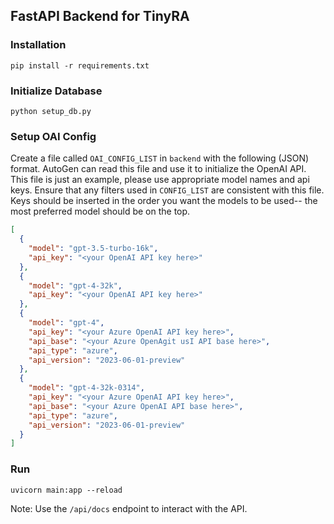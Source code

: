 ## FastAPI Backend for TinyRA

### Installation

`pip install -r requirements.txt`

### Initialize Database

`python setup_db.py`

### Setup OAI Config

Create a file called `OAI_CONFIG_LIST` in `backend` with the following (JSON) format.
AutoGen can read this file and use it to initialize the OpenAI API.
This file is just an example, please use appropriate model names and api keys.
Ensure that any filters used in `CONFIG_LIST` are consistent with this file.
Keys should be inserted in the order you want the models to be used-- the most preferred model should be on the top.

```json
[
  {
    "model": "gpt-3.5-turbo-16k",
    "api_key": "<your OpenAI API key here>"
  },
  {
    "model": "gpt-4-32k",
    "api_key": "<your OpenAI API key here>"
  },
  {
    "model": "gpt-4",
    "api_key": "<your Azure OpenAI API key here>",
    "api_base": "<your Azure OpenAgit usI API base here>",
    "api_type": "azure",
    "api_version": "2023-06-01-preview"
  },
  {
    "model": "gpt-4-32k-0314",
    "api_key": "<your Azure OpenAI API key here>",
    "api_base": "<your Azure OpenAI API base here>",
    "api_type": "azure",
    "api_version": "2023-06-01-preview"
  }
]
```

### Run

`uvicorn main:app --reload`

Note: Use the `/api/docs` endpoint to interact with the API.
